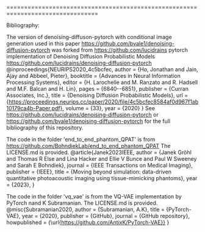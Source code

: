 
================================================================================

Bibliography:

The version of denoising-diffuson-pytorch with conditional image
generation used in this paper
https://github.com/bvale1/denoising-diffusion-pytorch
was forked from https://github.com/lucidrains pytorch implementation of
Denoising Diffusion Probabilistic Models
https://github.com/lucidrains/denoising-diffusion-pytorch
@inproceedings{NEURIPS2020_4c5bcfec,
    author      = {Ho, Jonathan and Jain, Ajay and Abbeel, Pieter},
    booktitle   = {Advances in Neural Information Processing Systems},
    editor      = {H. Larochelle and M. Ranzato and R. Hadsell and M.F. Balcan and H. Lin},
    pages       = {6840--6851},
    publisher   = {Curran Associates, Inc.},
    title       = {Denoising Diffusion Probabilistic Models},
    url         = {https://proceedings.neurips.cc/paper/2020/file/4c5bcfec8584af0d967f1ab10179ca4b-Paper.pdf},
    volume      = {33},
    year        = {2020}
}
See https://github.com/lucidrains/denoising-diffusion-pytorch or 
https://github.com/bvale1/denoising-diffusion-pytorch for the full bibliography
of this repository.

The code in the folder 'end_to_end_phantom_QPAT' is from 
https://github.com/BohndiekLab/end_to_end_phantom_QPAT
The LICENSE.md is provided.
@article{Janek2023IEEE,
   author = {Janek Gröhl and Thomas R Else and Lina Hacker and Ellie V Bunce and Paul W Sweeney and Sarah E Bohndiek},
   journal = {IEEE Transactions on Medical Imaging},
   publisher = {IEEE},
   title = {Moving beyond simulation: data-driven quantitative photoacoustic imaging using tissue-mimicking phantoms},
   year = {2023},
}

The code in the folder 'vq_vae' is from the VQ-VAE implementation 
by PyTorch nand K Subramanian. The LICENSE.md is provided.
@misc{Subramanian2020,
  author = {Subramanian, A.K},
  title = {PyTorch-VAE},
  year = {2020},
  publisher = {GitHub},
  journal = {GitHub repository},
  howpublished = {\url{https://github.com/AntixK/PyTorch-VAE}}
}